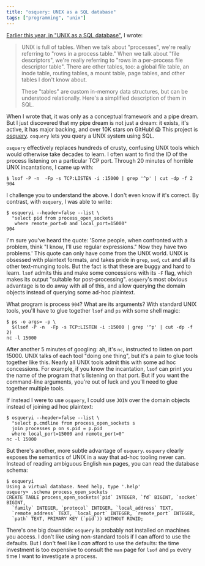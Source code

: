 ```yaml
---
title: "osquery: UNIX as a SQL database"
tags: ["programming", "unix"]
---
```


[Earlier this year, in "UNIX as a SQL database"](/2017/02/14/unix-in-sql/),
I wrote:

> UNIX is full of tables.
> When we talk about "processes", we're really referring to "rows in a process table."
> When we talk about "file descriptors", we're really referring to "rows in a per-process file descriptor table".
> There are other tables, too:
> a global file table,
> an inode table,
> routing tables,
> a mount table,
> page tables,
> and other tables I don't know about.
>
> These "tables" are custom in-memory data structures,
> but can be understood relationally.
> Here's a simplified description of them in SQL.

When I wrote that, it was only as a conceptual framework and a pipe dream.
But I just discovered that my pipe dream is not just a dream:
it exists, it's active, it has major backing, and over 10K stars on GitHub! 😱
This project is <a href="https://osquery.io/" target="_blank">osquery</a>.
`osquery` lets you query a UNIX system using SQL.

`osquery` effectively replaces hundreds of crusty, confusing UNIX tools
which would otherwise take decades to learn.
I often want to find the ID of the process listening on a particular TCP port.
Through 20 minutes of horrible UNIX incantations, I came up with:

```
$ lsof -P -n  -Fp -s TCP:LISTEN -i :15000 | grep '^p' | cut -dp -f 2
904
```

I challenge you to understand the above.
I don't even know if it's correct.
By contrast, with `osquery`, I was able to write:

```
$ osqueryi --header=false --list \
  "select pid from process_open_sockets
   where remote_port=0 and local_port=15000"
904
```

I'm sure you've heard the quote:
'Some people, when confronted with a problem, think "I know, I'll use regular expressions."
Now they have two problems.'
This quote can only have come from the UNIX world.
UNIX is obsessed with plaintext formats,
and takes pride in `grep`, `sed`, `cut` and all its other text-munging tools.
But the fact is that these are buggy and hard to learn.
`lsof` admits this and make some concessions with its `-F` flag,
which makes its output "suitable for post-processing".
`osquery`'s most obvious advantage is to do away with all of this,
and allow querying the domain objects
instead of querying some ad-hoc plaintext.

What program is process `904`?
What are its arguments?
With standard UNIX tools,
you'll have to glue together `lsof` and `ps` with some shell magic:

```
$ ps -o args= -p \
  $(lsof -P -n  -Fp -s TCP:LISTEN -i :15000 | grep '^p' | cut -dp -f 2)
nc -l 15000
```

After another 5 minutes of googling:
ah, it's `nc`, instructed to listen on port 15000.
UNIX talks of each tool "doing one thing",
but it's a pain to glue tools together like this.
Nearly all UNIX tools admit this with some ad hoc concessions.
For example, if you know the incantation,
`lsof` can print you the name of the program that's listening on that port.
But if you want the command-line arguments,
you're out of luck and you'll need to glue together multiple tools.

If instead I were to use `osquery`,
I could use `JOIN` over the domain objects instead of joining ad hoc plaintext:

```
$ osqueryi --header=false --list \
  "select p.cmdline from process_open_sockets s
  join processes p on s.pid = p.pid
  where local_port=15000 and remote_port=0"
nc -l 15000
```

But there's another, more subtle advantage of `osquery`.
`osquery` clearly exposes the semantics of UNIX
in a way that ad-hoc tooling never can.
Instead of reading ambiguous English `man` pages,
you can read the database schema:

```
$ osqueryi
Using a virtual database. Need help, type '.help'
osquery> .schema process_open_sockets
CREATE TABLE process_open_sockets(`pid` INTEGER, `fd` BIGINT, `socket` BIGINT,
  `family` INTEGER, `protocol` INTEGER, `local_address` TEXT,
  `remote_address` TEXT, `local_port` INTEGER, `remote_port` INTEGER,
  `path` TEXT, PRIMARY KEY (`pid`)) WITHOUT ROWID;
```

There's one big downside:
`osquery` is probably not installed on machines you access.
I don't like using non-standard tools if I can afford to use the defaults.
But I don't feel like I _can_ afford to use the defaults:
the time investment is too expensive
to consult the `man` page for `lsof` and `ps`
every time I want to investigate a process.
